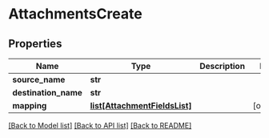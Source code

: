 # AttachmentsCreate

## Properties
Name | Type | Description | Notes
------------ | ------------- | ------------- | -------------
**source_name** | **str** |  | 
**destination_name** | **str** |  | 
**mapping** | [**list[AttachmentFieldsList]**](AttachmentFieldsList.md) |  | [optional] 

[[Back to Model list]](../README.md#documentation-for-models) [[Back to API list]](../README.md#documentation-for-api-endpoints) [[Back to README]](../README.md)



